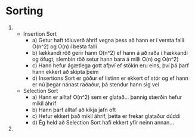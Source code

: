 # Sorting

1. 
    * Insertion Sort
        * a) Getur haft töluverð áhrif vegna þess að hann er í versta falli O(n^2) og O(n) í besta falli
        * b) lækkandi röð gerir hann O(n^2) ef hann á að raða í hækkandi og öfugt, slembin röð setur hann bara á milli O(n) og O(n^2)
        * c) Hann hefur ágætlega gott afþví ef stökin eru eins, því þá þarf hann ekkert að skipta þeim
        * d) Insertions Sort er góður ef listinn er ekkert of stór og ef hann er nú þegar nánast raðaður, þá stendur hann sig vel
    * Selection Sort
        * a) Hann er alltaf O(n^2) sem er glatað... þannig stærðin hefur mikil áhrif
        * b) Hann þarf alltaf að kíkja jafn oft
        * c) Hefur ekkert það mikil áhrif, þetta er frekar glataður dúddi
        * d) Ég held að Selection Sort hafi ekkert yfir neinn annan...

2. 
